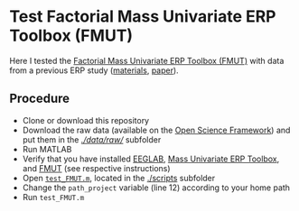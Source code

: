 # Test Factorial Mass Univariate ERP Toolbox (FMUT)

Here I tested the [Factorial Mass Univariate ERP Toolbox (FMUT)](https://github.com/ericcfields/FMUT) with data from a previous ERP study ([materials](https://doi.org/10.17605/OSF.IO/C7G9Y), [paper](https://doi.org/10.1038/s41598-018-30701-5)).

## Procedure

- Clone or download this repository
- Download the raw data (available on the [Open Science Framework](https://osf.io/psv6m/)) and put them in the [*./data/raw/*](https://github.com/aschetti/test_FMUT/tree/main/data/raw) subfolder
- Run MATLAB
- Verify that you have installed [EEGLAB](https://github.com/sccn/eeglab), [Mass Univariate ERP Toolbox](https://github.com/dmgroppe/Mass_Univariate_ERP_Toolbox), and [FMUT](https://github.com/ericcfields/FMUT) (see respective instructions)
- Open [`test_FMUT.m`](https://github.com/aschetti/test_FMUT/blob/main/scripts/test_FMUT.m), located in the [./scripts](https://github.com/aschetti/test_FMUT/tree/main/scripts) subfolder
- Change the `path_project` variable (line 12) according to your home path
- Run `test_FMUT.m`
